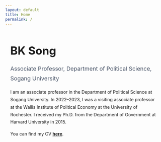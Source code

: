 ```yaml
---
layout: default
title: Home
permalink: /
---
```


<style>
  :root{ --accent:#2b6cb0; --text:#1a202c; --muted:#4a5568; }
  .wrap{max-width:860px;margin:3rem auto;padding:0 1rem;line-height:1.7;}
  h1{font-size:2.2rem;margin:.25rem 0 .75rem 0;}
  .lead{font-size:1.12rem;color:var(--muted);margin:.3rem 0 1rem 0;}
</style>

<div class="wrap">

# BK Song
<p class="lead">Associate Professor, Department of Political Science, Sogang University</p>

<p>I am an associate professor in the Department of Political Science at Sogang University. In 2022–2023, I was a visiting associate professor at the Wallis Institute of Political Economy at the University of Rochester. I received my Ph.D. from the Department of Government at Harvard University in 2015.</p>

<p>You can find my CV <a href="/assets/cv_bksong.pdf" target="_blank"><strong>here</strong></a>.</p>
